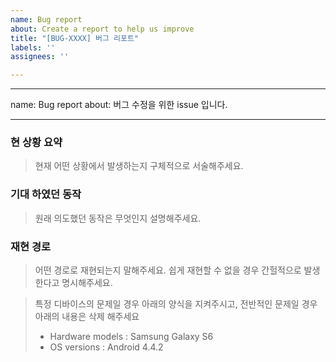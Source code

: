 ```yaml
---
name: Bug report
about: Create a report to help us improve
title: "[BUG-XXXX] 버그 리포트"
labels: ''
assignees: ''

---
```


---
name: Bug report
about: 버그 수정을 위한 issue 입니다.

---

### 현 상황 요약
> 현재 어떤 상황에서 발생하는지 구체적으로 서술해주세요.

### 기대 하였던 동작
> 원래 의도했던 동작은 무엇인지 설명해주세요.

### 재현 경로
> 어떤 경로로 재현되는지 말해주세요. 쉽게 재현할 수 없을 경우 간헐적으로 발생한다고 명시해주세요.

> 특정 디바이스의 문제일 경우 아래의 양식을 지켜주시고, 전반적인 문제일 경우 아래의 내용은 삭제 해주세요
> * Hardware models : Samsung Galaxy S6
> * OS versions :  Android 4.4.2